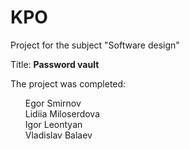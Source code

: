 # KPO
Project for the subject "Software design"

Title: **Password vault**<br />

The project was completed:<br />
<ul>
Egor Smirnov<br />
Lidiia Miloserdova<br />
Igor Leontyan<br />
Vladislav Balaev<br />
</ul>
